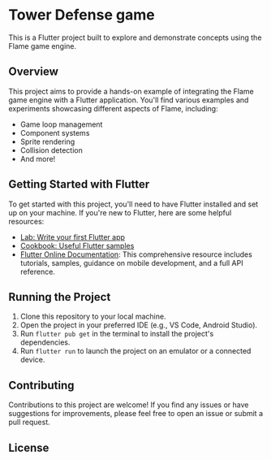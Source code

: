 # Tower Defense game

This is a Flutter project built to explore and demonstrate concepts using the Flame game engine.

## Overview

This project aims to provide a hands-on example of integrating the Flame game engine with a Flutter application. You'll find various examples and experiments showcasing different aspects of Flame, including:

-   Game loop management
-   Component systems
-   Sprite rendering
-   Collision detection
-   And more!

## Getting Started with Flutter

To get started with this project, you'll need to have Flutter installed and set up on your machine. If you're new to Flutter, here are some helpful resources:

-   [Lab: Write your first Flutter app](https://docs.flutter.dev/get-started/codelab)
-   [Cookbook: Useful Flutter samples](https://docs.flutter.dev/cookbook)
-   [Flutter Online Documentation](https://docs.flutter.dev/): This comprehensive resource includes tutorials, samples, guidance on mobile development, and a full API reference.

## Running the Project

1.  Clone this repository to your local machine.
2.  Open the project in your preferred IDE (e.g., VS Code, Android Studio).
3.  Run `flutter pub get` in the terminal to install the project's dependencies.
4.  Run `flutter run` to launch the project on an emulator or a connected device.

## Contributing

Contributions to this project are welcome! If you find any issues or have suggestions for improvements, please feel free to open an issue or submit a pull request.

## License

[//]: # (This project is open-source and available under the [MIT License]&#40;LICENSE&#41;.)

